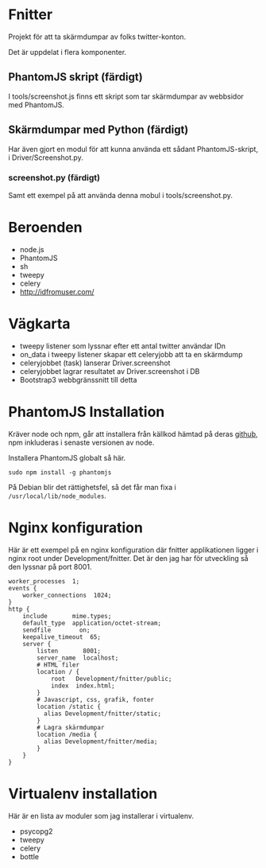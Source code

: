 # Fnitter

Projekt för att ta skärmdumpar av folks twitter-konton. 

Det är uppdelat i flera komponenter. 

## PhantomJS skript (färdigt)

I tools/screenshot.js finns ett skript som tar skärmdumpar av webbsidor med PhantomJS. 

## Skärmdumpar med Python (färdigt)

Har även gjort en modul för att kunna använda ett sådant PhantomJS-skript, i Driver/Screenshot.py.

### screenshot.py (färdigt)

Samt ett exempel på att använda denna mobul i tools/screenshot.py. 

# Beroenden

  * node.js
  * PhantomJS
  * sh
  * tweepy
  * celery
  * http://idfromuser.com/

# Vägkarta

  * tweepy listener som lyssnar efter ett antal twitter användar IDn
  * on\_data i tweepy listener skapar ett celeryjobb att ta en skärmdump
  * celeryjobbet (task) lanserar Driver.screenshot
  * celeryjobbet lagrar resultatet av Driver.screenshot i DB
  * Bootstrap3 webbgränssnitt till detta

# PhantomJS Installation

Kräver node och npm, går att installera från källkod hämtad på deras [github](https://github.com/joyent/node), npm inkluderas i senaste versionen av node. 

Installera PhantomJS globalt så här. 

    sudo npm install -g phantomjs

På Debian blir det rättighetsfel, så det får man fixa i `/usr/local/lib/node_modules`. 

# Nginx konfiguration

Här är ett exempel på en nginx konfiguration där fnitter applikationen ligger i nginx root under Development/fnitter. Det är den jag har för utveckling så den lyssnar på port 8001.

    worker_processes  1;
    events {
        worker_connections  1024;
    }
    http {
        include       mime.types;
        default_type  application/octet-stream;
        sendfile        on;
        keepalive_timeout  65;
        server {
            listen       8001;
            server_name  localhost;
            # HTML filer
            location / {
                root   Development/fnitter/public;
                index  index.html;
            }
            # Javascript, css, grafik, fonter
            location /static {
              alias Development/fnitter/static;
            }
            # Lagra skärmdumpar
            location /media {
              alias Development/fnitter/media;
            }
        }
    }

# Virtualenv installation

Här är en lista av moduler som jag installerar i virtualenv. 

  * psycopg2
  * tweepy
  * celery
  * bottle
